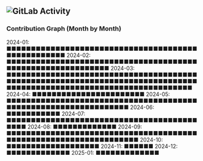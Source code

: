 ## ![GitLab Activity](https://img.shields.io/badge/GitLab-Activity-blue?logo=gitlab)
### Contribution Graph (Month by Month)
2024-01: ■■■■■■■■■■■■■■■■■■■■■■■■■■■■■■■■■■■■■■■■■■■■■■■■■■■
2024-02: ■■■■■■■■■■■■■■■■■■■■■■■■■■■■■■■■■■■■■■■■■■■■■■■■■■■■■■■■■■■■
2024-03: ■■■■■■■■■■■■■■■■■■■■■■■■■■■■■■■■■■■■■■■■■■■■■■■■■■■■■■■■■■■■■■■■■■■■■■■■■■■■■■■■■■■■■■■■■■■■■■■■■■■■■■■■■■■■■■■■■■■■
2024-04: ■■■■■■■■■■■■■■■■■■■■■■■
2024-05: ■■■■■■■■■■■■■■■■■■■■■■■■■■■■■■■■■■■■■■■■■■■■■■■■■■■■■■■■■■■■■■■■
2024-06: ■■■■■■■■■■■
2024-07: ■■■■■■■■■■■■■■■■■■■■■■■■■■■■■■■■■■■■■■■■■■■
2024-08: ■■■■■■■■■■■■■
2024-09: ■■■■■■■■■■■■■■■■■■■■■■■■■■■■■■■■■■■■■■■■■■■■■■■■■■■■■■■■■■■■■■■■■■
2024-10: ■■■■■■■■■■■■■■■■■■■
2024-11: ■■■■■■
2024-12: ■■■■■■■■■■■■■
2025-01: ■■■■■■■■■■■■■

